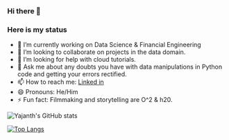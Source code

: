 ### Hi there 👋

### Here is my status
- 🔭 I’m currently working on Data Science & Financial Engineering
- 👯 I’m looking to collaborate on projects in the data domain.
- 🤔 I’m looking for help with cloud tutorials. 
- 💬 Ask me about any doubts you have with data manipulations in Python code and getting your errors rectified.
- 📫 How to reach me: [Linked in](https://www.linkedin.com/Yajanth)
- 😄 Pronouns: He/Him
- ⚡ Fun fact: Filmmaking and storytelling are O^2 & h20.

![Yajanth's GitHub stats](https://github-readme-stats.vercel.app/api?username=yajanth&show_icons=true&theme=radical)

[![Top Langs](https://github-readme-stats.vercel.app/api/top-langs/?username=Yajanth&theme=darcula)](https://github.com/Yajanth/github-readme-stats)
